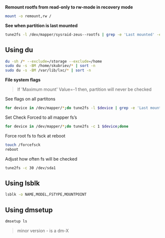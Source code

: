 
**Remount rootfs from read-only to rw-mode in recovery mode**

```bash
mount -o remount,rw /
```
**See when partition is last mounted**

```bash
tune2fs -l /dev/mapper/sysraid-zeus--rootfs | grep -e 'Last mounted' -e 'Maximum mount'
```

## Using du

```bash
du -sh /* --exclude=/storage --exclude=/home
sudo du -s -BM /home/skubriev/* | sort -n
sudo du -s -BM /var/lib/lxc/* | sort -n
```

**File system flags**

> If 'Maximum mount' Value=-1 then, partition will never be checked

See flags on all partitons
```bash
for device in /dev/mapper/*;do tune2fs -l $device | grep -e 'Last mounted' -e 'Maximum mount';done
```

Set Check Forced to all mapper fs’s

```bash
for device in /dev/mapper/*;do tune2fs -c 1 $device;done
```

Force root fs to fsck at reboot

```bash
touch /forcefsck
reboot
```

Adjust how often fs will be checked

```bash
tune2fs -c 30 /dev/sda1
```
## Using lsblk

```bash
lsblk -o NAME,MODEL,FSTYPE,MOUNTPOINT
```
## Using dmsetup

```bash 
dmsetup ls
```
> minor version - is a dm-X
